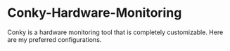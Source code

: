 # Conky-Hardware-Monitoring
Conky is a hardware monitoring tool that is completely customizable. Here are my preferred configurations.
